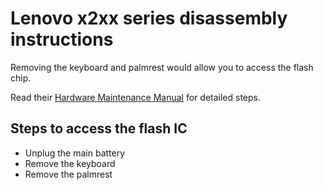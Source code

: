 # Lenovo x2xx series disassembly instructions

Removing the keyboard and palmrest would allow you to access the flash chip.

Read their [Hardware Maintenance Manual](thinkpad_hmm.md) for detailed steps.

## Steps to access the flash IC

* Unplug the main battery
* Remove the keyboard
* Remove the palmrest


